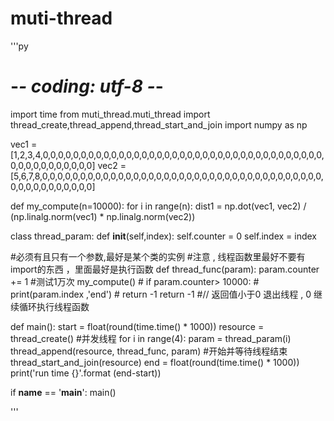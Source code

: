 # muti-thread

'''py
# -*- coding: utf-8 -*-
import time
from muti_thread.muti_thread import thread_create,thread_append,thread_start_and_join
import numpy as np

vec1 = [1,2,3,4,0,0,0,0,0,0,0,0,0,0,0,0,0,0,0,0,0,0,0,0,0,0,0,0,0,0,0,0,0,0,0,0,0,0,0,0,0,0,0,0,0,0,0,0,0,0,0,0]
vec2 = [5,6,7,8,0,0,0,0,0,0,0,0,0,0,0,0,0,0,0,0,0,0,0,0,0,0,0,0,0,0,0,0,0,0,0,0,0,0,0,0,0,0,0,0,0,0,0,0,0,0,0,0]

def my_compute(n=10000):
    for i in range(n):
        dist1 = np.dot(vec1, vec2) / (np.linalg.norm(vec1) * np.linalg.norm(vec2))

class thread_param:
    def __init__(self,index):
        self.counter = 0
        self.index = index

#必须有且只有一个参数,最好是某个类的实例
#注意 , 线程函数里最好不要有import的东西 ，里面最好是执行函数
def thread_func(param):
    param.counter += 1
    #测试1万次
    my_compute()
    # if param.counter> 10000:
    #     print(param.index ,'end')
    #     return -1
    return -1 #// 返回值小于0  退出线程 , 0 继续循环执行线程函数


def main():
    start = float(round(time.time() * 1000))
    resource = thread_create()
    #并发线程
    for i in range(4):
        param = thread_param(i)
        thread_append(resource, thread_func, param)
    #开始并等待线程结束
    thread_start_and_join(resource)
    end = float(round(time.time() * 1000))
    print('run time {}'.format (end-start))

if __name__ == '__main__':
    main()
    
    
'''

